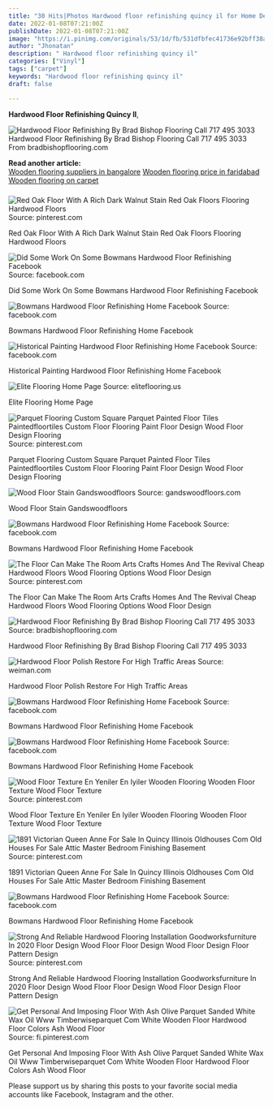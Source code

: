 ```yaml
---
title: "30 Hits|Photos Hardwood floor refinishing quincy il for Home Decor"
date: 2022-01-08T07:21:00Z
publishDate: 2022-01-08T07:21:00Z
image: "https://i.pinimg.com/originals/53/1d/fb/531dfbfec41736e92bff38ad0d607c69.jpg"
author: "Jhonatan"
description: " Hardwood floor refinishing quincy il"
categories: ["Vinyl"]
tags: ["carpet"]
keywords: "Hardwood floor refinishing quincy il"
draft: false

---
```

<!-- Head tag Code -->
**Hardwood Floor Refinishing Quincy Il**, 

![Hardwood Floor Refinishing By Brad Bishop Flooring Call 717 495 3033](http://www.bradbishopflooring.com/wp-content/gallery/hardwood-refinishing/hardwood-refinishing-0490.jpg "Hardwood Floor Refinishing By Brad Bishop Flooring Call 717 495 3033")
Hardwood Floor Refinishing By Brad Bishop Flooring Call 717 495 3033 From bradbishopflooring.com

**Read another article:**  
[Wooden flooring suppliers in bangalore](/wooden-flooring-suppliers-in-bangalore/)
[Wooden flooring price in faridabad](/wooden-flooring-price-in-faridabad/)
[Wooden flooring on carpet](/wooden-flooring-on-carpet/)




### 

 


![Red Oak Floor With A Rich Dark Walnut Stain Red Oak Floors Flooring Hardwood Floors](https://i.pinimg.com/originals/88/a8/4a/88a84a6449c21b02489ff792670b5038.jpg "Red Oak Floor With A Rich Dark Walnut Stain Red Oak Floors Flooring Hardwood Floors")
Source: pinterest.com

Red Oak Floor With A Rich Dark Walnut Stain Red Oak Floors Flooring Hardwood Floors  

![Did Some Work On Some Bowmans Hardwood Floor Refinishing Facebook](https://lookaside.fbsbx.com/lookaside/crawler/media/?media_id=1507581292660257 "Did Some Work On Some Bowmans Hardwood Floor Refinishing Facebook")
Source: facebook.com

Did Some Work On Some Bowmans Hardwood Floor Refinishing Facebook  

![Bowmans Hardwood Floor Refinishing Home Facebook](https://lookaside.fbsbx.com/lookaside/crawler/media/?media_id=2364485783636466 "Bowmans Hardwood Floor Refinishing Home Facebook")
Source: facebook.com

Bowmans Hardwood Floor Refinishing Home Facebook  

![Historical Painting Hardwood Floor Refinishing Home Facebook](https://lookaside.fbsbx.com/lookaside/crawler/media/?media_id=1275574699123014 "Historical Painting Hardwood Floor Refinishing Home Facebook")
Source: facebook.com

Historical Painting Hardwood Floor Refinishing Home Facebook  

![Elite Flooring Home Page](http://www.eliteflooring.us/img/install.jpg "Elite Flooring Home Page")
Source: eliteflooring.us

Elite Flooring Home Page  

![Parquet Flooring Custom Square Parquet Painted Floor Tiles Paintedfloortiles Custom Floor Flooring Paint Floor Design Wood Floor Design Flooring](https://i.pinimg.com/originals/b7/ca/1c/b7ca1c6c26de7cd998cad794091d47be.jpg "Parquet Flooring Custom Square Parquet Painted Floor Tiles Paintedfloortiles Custom Floor Flooring Paint Floor Design Wood Floor Design Flooring")
Source: pinterest.com

Parquet Flooring Custom Square Parquet Painted Floor Tiles Paintedfloortiles Custom Floor Flooring Paint Floor Design Wood Floor Design Flooring  

![Wood Floor Stain Gandswoodfloors](https://www.gandswoodfloors.com/images/IMG_0251.jpg "Wood Floor Stain Gandswoodfloors")
Source: gandswoodfloors.com

Wood Floor Stain Gandswoodfloors  

![Bowmans Hardwood Floor Refinishing Home Facebook](https://lookaside.fbsbx.com/lookaside/crawler/media/?media_id=4189780687773624 "Bowmans Hardwood Floor Refinishing Home Facebook")
Source: facebook.com

Bowmans Hardwood Floor Refinishing Home Facebook  

![The Floor Can Make The Room Arts Crafts Homes And The Revival Cheap Hardwood Floors Wood Flooring Options Wood Floor Design](https://i.pinimg.com/474x/f7/cd/cf/f7cdcf15b3de88751518c8cc12a0f780--installing-hardwood-floors-refinish-hardwood-floors.jpg "The Floor Can Make The Room Arts Crafts Homes And The Revival Cheap Hardwood Floors Wood Flooring Options Wood Floor Design")
Source: pinterest.com

The Floor Can Make The Room Arts Crafts Homes And The Revival Cheap Hardwood Floors Wood Flooring Options Wood Floor Design  

![Hardwood Floor Refinishing By Brad Bishop Flooring Call 717 495 3033](http://www.bradbishopflooring.com/wp-content/gallery/hardwood-refinishing/hardwood-refinishing-0490.jpg "Hardwood Floor Refinishing By Brad Bishop Flooring Call 717 495 3033")
Source: bradbishopflooring.com

Hardwood Floor Refinishing By Brad Bishop Flooring Call 717 495 3033  

![Hardwood Floor Polish Restore For High Traffic Areas](https://weiman.com/media/catalog/product/cache/a8f19e286d558a0e76d90934e6135aa1/5/2/523-front.jpg "Hardwood Floor Polish Restore For High Traffic Areas")
Source: weiman.com

Hardwood Floor Polish Restore For High Traffic Areas  

![Bowmans Hardwood Floor Refinishing Home Facebook](https://lookaside.fbsbx.com/lookaside/crawler/media/?media_id=1938123386272710 "Bowmans Hardwood Floor Refinishing Home Facebook")
Source: facebook.com

Bowmans Hardwood Floor Refinishing Home Facebook  

![Bowmans Hardwood Floor Refinishing Home Facebook](https://lookaside.fbsbx.com/lookaside/crawler/media/?media_id=2668475503237491 "Bowmans Hardwood Floor Refinishing Home Facebook")
Source: facebook.com

Bowmans Hardwood Floor Refinishing Home Facebook  

![Wood Floor Texture En Yeniler En Iyiler Wooden Flooring Wooden Floor Texture Wood Floor Texture](https://i.pinimg.com/originals/ab/73/9d/ab739d5653829af07f26b9c96efcf191.jpg "Wood Floor Texture En Yeniler En Iyiler Wooden Flooring Wooden Floor Texture Wood Floor Texture")
Source: pinterest.com

Wood Floor Texture En Yeniler En Iyiler Wooden Flooring Wooden Floor Texture Wood Floor Texture  

![1891 Victorian Queen Anne For Sale In Quincy Illinois Oldhouses Com Old Houses For Sale Attic Master Bedroom Finishing Basement](https://i.pinimg.com/originals/7b/d6/e2/7bd6e2f9e272221dd97cac6b15b4594c.jpg "1891 Victorian Queen Anne For Sale In Quincy Illinois Oldhouses Com Old Houses For Sale Attic Master Bedroom Finishing Basement")
Source: pinterest.com

1891 Victorian Queen Anne For Sale In Quincy Illinois Oldhouses Com Old Houses For Sale Attic Master Bedroom Finishing Basement  

![Bowmans Hardwood Floor Refinishing Home Facebook](https://lookaside.fbsbx.com/lookaside/crawler/media/?media_id=2796486630436377 "Bowmans Hardwood Floor Refinishing Home Facebook")
Source: facebook.com

Bowmans Hardwood Floor Refinishing Home Facebook  

![Strong And Reliable Hardwood Flooring Installation Goodworksfurniture In 2020 Floor Design Wood Floor Floor Design Wood Floor Design Floor Pattern Design](https://i.pinimg.com/originals/5f/43/87/5f4387f13e3dd4947e73738a13f76d8c.jpg "Strong And Reliable Hardwood Flooring Installation Goodworksfurniture In 2020 Floor Design Wood Floor Floor Design Wood Floor Design Floor Pattern Design")
Source: pinterest.com

Strong And Reliable Hardwood Flooring Installation Goodworksfurniture In 2020 Floor Design Wood Floor Floor Design Wood Floor Design Floor Pattern Design  

![Get Personal And Imposing Floor With Ash Olive Parquet Sanded White Wax Oil Www Timberwiseparquet Com White Wooden Floor Hardwood Floor Colors Ash Wood Floor](https://i.pinimg.com/originals/53/1d/fb/531dfbfec41736e92bff38ad0d607c69.jpg "Get Personal And Imposing Floor With Ash Olive Parquet Sanded White Wax Oil Www Timberwiseparquet Com White Wooden Floor Hardwood Floor Colors Ash Wood Floor")
Source: fi.pinterest.com

Get Personal And Imposing Floor With Ash Olive Parquet Sanded White Wax Oil Www Timberwiseparquet Com White Wooden Floor Hardwood Floor Colors Ash Wood Floor  

Please support us by sharing this posts to your favorite social media accounts like Facebook, Instagram and the other.

